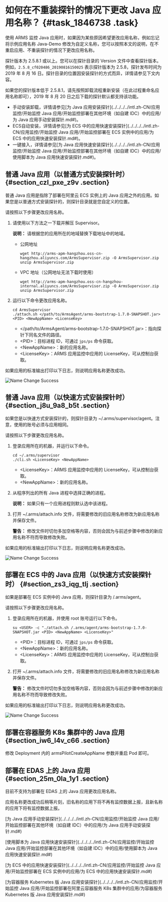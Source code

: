# 如何在不重装探针的情况下更改 Java 应用名称？ {#task_1846738 .task}

使用 ARMS 监控 Java 应用时，如果因为某些原因希望更改应用名称，例如忘记将示例应用名称 Java-Demo 修改为自定义名称，您可以按照本文的说明，在不重启应用、不重装探针的情况下更改应用名称。

探针版本为 2.5.8.1 或以上。您可以在探针目录的 Version 文件中查看探针版本。例如，`2.5.8_cf020486_20190816150025` 表示探针版本为 2.5.8，探针发布时间为 2019 年 8 月 16 日。探针目录的位置因安装探针的方式而异，详情请参见下文内容。

如果您的探针版本低于 2.5.8.1，请先按照卸载流程重新安装（在此过程重命名应用名称即可），2019 年 8 月 20 日之后下载的探针默认都支持该功能。

-   手动安装卸载，详情请参见[为 Java 应用安装探针](../../../../intl.zh-CN/应用监控/开始监控 Java 应用/开始监控部署在其他环境（如自建 IDC）中的应用/为 Java 应用手动安装探针.md#)。
-   ECS自动安装，详情请参见[为 ECS 中的应用快速安装探针](../../../../intl.zh-CN/应用监控/开始监控 Java 应用/开始监控部署在 ECS 实例中的应用/为 ECS 中的应用快速安装探针.md#)。
-   一键接入，详情请参见[为 Java 应用快速安装探针](../../../../intl.zh-CN/应用监控/开始监控 Java 应用/开始监控部署在其他环境（如自建 IDC）中的应用/使用脚本为 Java 应用快速安装探针.md#)。

## 普通 Java 应用（以普通方式安装探针时） {#section_czl_pxe_z9v .section}

普通 Java 应用是指除了部署在阿里云 ECS 实例上的 Java 应用之外的应用。如果您是以普通方式安装探针的，则探针目录就是您自定义的位置。

请按照以下步骤更改应用名称。

1.  请使用以下方法之一下载并解压 Supervisor。 

    **说明：** 请根据您的应用所在的地域替换下载地址中的地域。

    -   公网地址

        ``` {#codeblock_9r4_bjg_ae6}
        wget http://arms-apm-hangzhou.oss-cn-hangzhou.aliyuncs.com/ArmsSupervisor.zip -O ArmsSupervisor.zip
        unzip ArmsSupervisor.zip
        ```

    -   VPC 地址（公网地址无法下载时使用）

        ``` {#codeblock_nm0_ifp_nks}
        wget http://arms-apm-hangzhou.oss-cn-hangzhou-internal.aliyuncs.com/ArmsSupervisor.zip -O ArmsSupervisor.zip
        unzip ArmsSupervisor.zip
        ```

2.  运行以下命令更改应用名称。 

    ``` {#codeblock_3y4_krx_nk3}
    cd ArmsSupervisor
    ./attach.sh </path/to/ArmsAgent/arms-bootstrap-1.7.0-SNAPSHOT.jar> <PID> <NewAppName> <LicenseKey>
    ```

    -   </path/to/ArmsAgent/arms-bootstrap-1.7.0-SNAPSHOT.jar\>：指向探针下同名文件的路径。
    -   <PID\>：目标进程 ID，可通过 `jps/ps` 命令获取。
    -   <NewAppName\>：新的应用名称。
    -   <LicenseKey\>：ARMS 应用监控中应用的 LicenseKey，可从控制台获取。

如果应用的标准输出打印以下日志，则说明应用名称更改成功。

![Name Change Success](http://static-aliyun-doc.oss-cn-hangzhou.aliyuncs.com/assets/img/1463780/156878653057403_zh-CN.png)

## 普通 Java 应用（以快速方式安装探针时） {#section_j8u_9a8_b5t .section}

如果您是以快速方式安装探针的，则探针目录为 ~/.arms/supervisor/agent。注意，使用的账号必须与应用相同。

请按照以下步骤更改应用名称。

1.  登录应用所在的机器，并运行以下命令。 

    ``` {#codeblock_gdj_x4d_xw9}
    cd ~/.arms/supervisor
    ./cli.sh <LicenseKey> <NewAppName>
    ```

    -   <LicenseKey\>：ARMS 应用监控中应用的 LicenseKey，可从控制台获取。
    -   <NewAppName\>：新的应用名称。
2.  从程序列出的所有 Java 进程中选择正确的进程。 

    **说明：** 如果只有一个应用进程则默认选中该进程。

3.  打开 ~/.arms/attach.info 文件，将需要修改的旧应用名称修改为新应用名称并保存文件。 

    **警告：** 修改文件时切勿多加空格等内容，否则会因为与前述步骤中修改的新应用名称不符而导致修改失败。


如果应用的标准输出打印以下日志，则说明应用名称更改成功。

![Name Change Success](http://static-aliyun-doc.oss-cn-hangzhou.aliyuncs.com/assets/img/1463780/156878653057403_zh-CN.png)

## 部署在 ECS 中的 Java 应用（以快速方式安装探针时） {#section_zs3_iqg_tlj .section}

如果是部署在 ECS 实例中的 Java 应用，则探针目录为 /.arms/agent。

请按照以下步骤更改应用名称。

1.  登录应用所在的机器，并使用 root 账号运行以下命令。 

    ``` {#codeblock_2b2_e18_dro}
    su <USER> -c "./attach.sh /.arms/agent/arms-bootstrap-1.7.0-SNAPSHOT.jar <PID> <NewAppName> <LicenseKey>"
    ```

    -   <PID\>：目标进程 ID，可通过 `jps/ps` 命令获取。
    -   <NewAppName\>：新的应用名称。
    -   <LicenseKey\>：ARMS 应用监控中应用的 LicenseKey，可从控制台获取。
2.  打开 ~/.arms/attach.info 文件，将需要修改的旧应用名称修改为新应用名称并保存文件。 

    **警告：** 修改文件时切勿多加空格等内容，否则会因为与前述步骤中修改的新应用名称不符而导致修改失败。


如果应用的标准输出打印以下日志，则说明应用名称更改成功。

![Name Change Success](http://static-aliyun-doc.oss-cn-hangzhou.aliyuncs.com/assets/img/1463780/156878653057403_zh-CN.png)

## 部署在容器服务 K8s 集群中的 Java 应用 {#section_iw6_l4v_c66 .section}

修改 Deployment 内的 armsPilotCreateAppName 参数并重启 Pod 即可。

## 部署在 EDAS 上的 Java 应用 {#section_25m_0la_1y1 .section}

目前不支持为部署在 EDAS 上的 Java 应用更改应用名称。

应用名称更改成功后稍等片刻，旧名称的应用下将不再有监控数据上报，且新名称的应用下将有监控数据上报。

[为 Java 应用手动安装探针](../../../../intl.zh-CN/应用监控/开始监控 Java 应用/开始监控部署在其他环境（如自建 IDC）中的应用/为 Java 应用手动安装探针.md#)

[使用脚本为 Java 应用快速安装探针](../../../../intl.zh-CN/应用监控/开始监控 Java 应用/开始监控部署在其他环境（如自建 IDC）中的应用/使用脚本为 Java 应用快速安装探针.md#)

[为 ECS 中的应用快速安装探针](../../../../intl.zh-CN/应用监控/开始监控 Java 应用/开始监控部署在 ECS 实例中的应用/为 ECS 中的应用快速安装探针.md#)

[为容器服务 Kubernetes 版 Java 应用安装探针](../../../../intl.zh-CN/应用监控/开始监控 Java 应用/开始监控部署在阿里云容器服务 K8s 集群中的应用/为容器服务 Kubernetes 版 Java 应用安装探针.md#)

